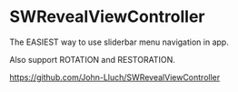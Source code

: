 # SWRevealViewController

The EASIEST way to use sliderbar menu navigation in app.

Also support ROTATION and RESTORATION.


https://github.com/John-Lluch/SWRevealViewController













